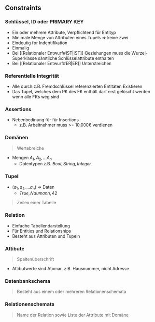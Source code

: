 ## Constraints
### Schlüssel, ID oder PRIMARY KEY
- Ein oder mehrere Attribute, Verpflichtend für Entityp
- Minimale Menge von Attributen eines Tupels => keine zwei 
- Eindeutig fpr Indentifikation
- Einmalig
- Bei [[Relationaler Entwurf#IST|IST]]-Beziehungen muss die Wurzel-Superklasse sämtliche
Schlüsselattribute enthalten
- Bei [[Relationaler Entwurf#ER|ER]] Unterstreichen

### Referentielle Integrität
- Alle durch z.B. Fremdschlüssel referenzierten Entitäten Existieren
- Das Tupel, welches dem PK des FK enthält darf erst gelöscht werden wenn alle FKs weg sind

### Assertions
- Nebenbedinung für für Insertions
	- z.B. Arbeitnehmer muss >= 10.000€ verdienen

### Domänen
> Wertebreiche
- Mengen $A_1, A_2,...A_n$
	- Datentypen z.B. $Bool, String, Integer$

### Tupel
- $(a_1, a_2,...a_n)$ => Daten
	- $True, Naumann, 42$
> Zeilen einer Tabelle

### Relation
- Einfache Tabellendarstellung
- Für Entities und Relationships
- Besteht aus Attributen und Tupeln

### Attibute
> Spaltenüberschrift
- Attibutwerte sind Atomar, z.B. Hausnummer, nicht Adresse

### Datenbankschema
> Besteht aus einem oder mehreren Relationenschemata

### Relationenschemata
> Name der Relation sowie Liste der Attribute mit Domäne